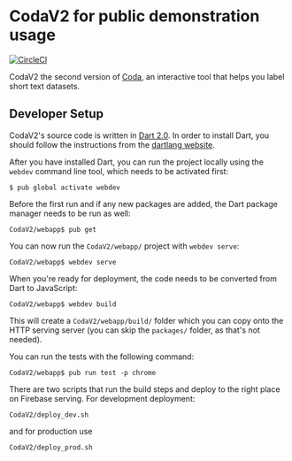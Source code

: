 # CodaV2 for public demonstration usage

[![CircleCI](https://circleci.com/gh/AfricasVoices/CodaV2/tree/master.svg?style=svg)](https://circleci.com/gh/AfricasVoices/CodaV2/tree/master)

CodaV2 the second version of [Coda](https://github.com/AfricasVoices/coda), an interactive tool that helps you label short text datasets.

## Developer Setup

CodaV2's source code is written in [Dart 2.0](https://www.dartlang.org/dart-2). In order to install Dart, you should follow the instructions from the [dartlang website](https://webdev.dartlang.org/guides/get-started#2-install-dart).

After you have installed Dart, you can run the project locally using the `webdev` command line tool, which needs to be activated first:

```
$ pub global activate webdev
```

Before the first run and if any new packages are added, the Dart package manager needs to be run as well:

```
CodaV2/webapp$ pub get
```

You can now run the `CodaV2/webapp/` project with `webdev serve`:

```
CodaV2/webapp$ webdev serve
```

When you're ready for deployment, the code needs to be converted from Dart to JavaScript:

```
CodaV2/webapp$ webdev build
```

This will create a `CodaV2/webapp/build/` folder which you can copy onto the HTTP serving server (you can skip the `packages/` folder, as that's not needed).

You can run the tests with the following command:

```
CodaV2/webapp$ pub run test -p chrome
```

There are two scripts that run the build steps and deploy to the right place on Firebase serving. For development deployment:

```
CodaV2/deploy_dev.sh
```

and for production use
```
CodaV2/deploy_prod.sh
```
